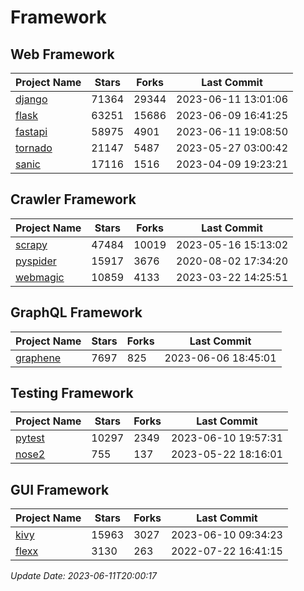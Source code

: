 # Framework

## Web Framework
| Project Name | Stars | Forks | Last Commit |
| ------------ | ----- | ----- | ----------- |
| [django](https://github.com/django/django) | 71364 | 29344 | 2023-06-11 13:01:06 |
| [flask](https://github.com/pallets/flask) | 63251 | 15686 | 2023-06-09 16:41:25 |
| [fastapi](https://github.com/tiangolo/fastapi) | 58975 | 4901 | 2023-06-11 19:08:50 |
| [tornado](https://github.com/tornadoweb/tornado) | 21147 | 5487 | 2023-05-27 03:00:42 |
| [sanic](https://github.com/sanic-org/sanic) | 17116 | 1516 | 2023-04-09 19:23:21 |

## Crawler Framework
| Project Name | Stars | Forks | Last Commit |
| ------------ | ----- | ----- | ----------- |
| [scrapy](https://github.com/scrapy/scrapy) | 47484 | 10019 | 2023-05-16 15:13:02 |
| [pyspider](https://github.com/binux/pyspider) | 15917 | 3676 | 2020-08-02 17:34:20 |
| [webmagic](https://github.com/code4craft/webmagic) | 10859 | 4133 | 2023-03-22 14:25:51 |

## GraphQL Framework
| Project Name | Stars | Forks | Last Commit |
| ------------ | ----- | ----- | ----------- |
| [graphene](https://github.com/graphql-python/graphene) | 7697 | 825 | 2023-06-06 18:45:01 |

## Testing Framework
| Project Name | Stars | Forks | Last Commit |
| ------------ | ----- | ----- | ----------- |
| [pytest](https://github.com/pytest-dev/pytest) | 10297 | 2349 | 2023-06-10 19:57:31 |
| [nose2](https://github.com/nose-devs/nose2) | 755 | 137 | 2023-05-22 18:16:01 |

## GUI Framework
| Project Name | Stars | Forks | Last Commit |
| ------------ | ----- | ----- | ----------- |
| [kivy](https://github.com/kivy/kivy) | 15963 | 3027 | 2023-06-10 09:34:23 |
| [flexx](https://github.com/flexxui/flexx) | 3130 | 263 | 2022-07-22 16:41:15 |

*Update Date: 2023-06-11T20:00:17*